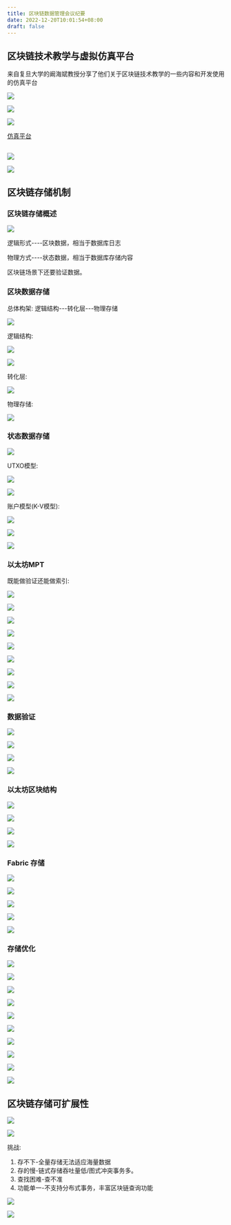 ```yaml
---
title: 区块链数据管理会议纪要
date: 2022-12-20T10:01:54+08:00
draft: false
---
```


## 区块链技术教学与虚拟仿真平台

来自复旦大学的阚海斌教授分享了他们关于区块链技术教学的一些内容和开发使用的仿真平台

![](https://s2.loli.net/2022/12/20/pj94y3WEfNkogGU.png)

![](https://s2.loli.net/2022/12/20/5sGWNMnKtfqhIZR.png)

![](https://s2.loli.net/2022/12/20/XVGLWc35nKJdEye.png)

[仿真平台](https://ilab.fudan.edu.cn/blockchain/login)

## 

![](https://s2.loli.net/2022/12/20/Y6zRNikCP2QwxoK.png)

![](https://s2.loli.net/2022/12/20/hqMT8e7nKrAIUjy.png)

## 区块链存储机制

### 区块链存储概述

![](https://s2.loli.net/2022/12/23/prbUAXVulfgKa9C.png)

逻辑形式----区块数据，相当于数据库日志

物理方式----状态数据，相当于数据库存储内容

区块链场景下还要验证数据。 

### 区块数据存储

总体构架: 逻辑结构---转化层---物理存储

![](https://s2.loli.net/2022/12/23/Uo4fzSKBiqONulH.png)

逻辑结构:  

![](https://s2.loli.net/2022/12/23/UEc4XyIjozLYlC6.png)

![](https://s2.loli.net/2022/12/23/7xMEeqmjU5LQPsV.png)

转化层: 

![](https://s2.loli.net/2022/12/24/pyrXDcUw5gYSvTd.png)

物理存储:

![](https://s2.loli.net/2022/12/24/2dc78XQrC4pDnSx.png)

### 状态数据存储

![](https://s2.loli.net/2022/12/24/tcwLOETspI73Nyq.png)

UTXO模型:

![](https://s2.loli.net/2022/12/24/q9vDWzmKA7u1OZ4.png)

![](https://s2.loli.net/2022/12/24/zd61EhSgYjlKfep.png)

账户模型(K-V模型):

![](https://s2.loli.net/2022/12/24/OVTQe1PsCNZlGqd.png)

![](https://s2.loli.net/2022/12/24/RiHLGIz6t74hSxa.png)

![](https://s2.loli.net/2022/12/24/W63Q8Vm7iXDbjaC.png)

### 以太坊MPT

既能做验证还能做索引:

![](https://s2.loli.net/2022/12/24/vQNknEtsIoe4cyG.png)

![](https://s2.loli.net/2022/12/24/zJpFD8Ct2USLZgH.png)

![](https://s2.loli.net/2022/12/24/Y3DQcqMN1zUef8S.png)

![](https://s2.loli.net/2022/12/24/hIDpOsMAGnfZljo.png)

![](https://s2.loli.net/2022/12/24/TRpfPlEnQj3WZkm.png)

![](https://s2.loli.net/2022/12/24/EfkNZJPcLDp4UqW.png)

![](https://s2.loli.net/2022/12/24/tKNbhBHjZpzJrS1.png)

![](https://s2.loli.net/2022/12/24/3sBx7FaJnprcIXj.png)

![](https://s2.loli.net/2022/12/24/CHaFZmb5GWncEvt.png)

### 数据验证

![](https://s2.loli.net/2022/12/25/oMPXNDTgwHleUSC.png)

![](https://s2.loli.net/2022/12/25/tseHOYJk2K3DEaU.png)

![](https://s2.loli.net/2022/12/25/oDvBjQ5F9Km38pM.png)

![](https://s2.loli.net/2022/12/25/ILk4rJbWxu7aiE8.png)

### 以太坊区块结构

![](https://s2.loli.net/2022/12/25/MCxXWrObBYLUGRI.png)

![](https://s2.loli.net/2022/12/25/uUaH5cxzSpo7VeZ.png)

![](https://s2.loli.net/2022/12/25/qK2FuyUIQ68eZjb.png)

![](https://s2.loli.net/2022/12/25/pwgQcJ4RfZNX9YI.png)

### Fabric 存储

![](https://s2.loli.net/2022/12/25/EgC1D3c6JSHz2bm.png)

![](https://s2.loli.net/2022/12/25/wtiS4RNlzZdQpfa.png)

![](https://s2.loli.net/2022/12/25/yia9kr2PONSYJEW.png)

![](https://s2.loli.net/2022/12/25/Zr3ta5MUbe2xNyV.png)

![](https://s2.loli.net/2022/12/25/oiUQIt3jM1YaDAg.png)

### 存储优化

![](https://s2.loli.net/2022/12/25/rx7UifsLXaz8FQl.png)

![](https://s2.loli.net/2022/12/25/Fm9JrtSa1MWwfoj.png)

![](https://s2.loli.net/2022/12/25/DwC1IOuXRl3ht5Z.png)

![](https://s2.loli.net/2022/12/25/oEHcpg7z1vljL5N.png)

![](https://s2.loli.net/2022/12/25/NyCpb52fgUGX8Ij.png)

![](https://s2.loli.net/2022/12/25/a4oTO8kYwvzmbsx.png)

![](https://s2.loli.net/2022/12/25/kRCAdB9s7XMbuti.png)

![](https://s2.loli.net/2022/12/25/sLFXzHbPClG1TDA.png)

![](https://s2.loli.net/2022/12/25/MuSOyoEBkAs6TeJ.png)

![](https://s2.loli.net/2022/12/25/dkFGCgfcyuoSz4q.png)

## 区块链存储可扩展性
![](https://s2.loli.net/2022/12/25/jNzC213eBThQnVH.png)

![](https://s2.loli.net/2022/12/25/UMvQYrK4wyAlNFT.png)

挑战:

1. 存不下-全量存储无法适应海量数据
2. 存的慢-链式存储吞吐量低/图式冲突事务多。
3. 查找困难-查不准
4. 功能单一-不支持分布式事务，丰富区块链查询功能

![](https://s2.loli.net/2022/12/21/iBauZKHLTbAsGlc.png)

![](https://s2.loli.net/2022/12/25/erHm38sAfVFabNO.png)